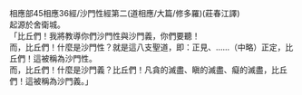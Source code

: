 相應部45相應36經/沙門性經第二(道相應/大篇/修多羅)(莊春江譯)  
起源於舍衛城。  
「比丘們！我將教導你們沙門性與沙門義，你們要聽！  
而，比丘們！什麼是沙門性？就是這八支聖道，即：正見、……（中略）正定，比丘們！這被稱為沙門性。  
而，比丘們！什麼是沙門義？比丘們！凡貪的滅盡、瞋的滅盡、癡的滅盡，比丘們！這被稱為沙門義。」  
  
  
